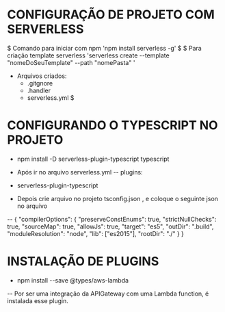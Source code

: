 # CONFIGURAÇÃO DE PROJETO COM SERVERLESS
$ Comando para iniciar com npm 'npm install serverless -g' $
$ Para criação template serverless 'serverless  create --template "nomeDoSeuTemplate" --path "nomePasta" '
  - Arquivos criados:
    - .gitgnore
    - .handler
    - serverless.yml
$

# CONFIGURANDO O TYPESCRIPT NO PROJETO

 - npm install -D serverless-plugin-typescript typescript

 - Após ir no arquivo serverless.yml
 --  plugins:
  - serverless-plugin-typescript

 - Depois crie arquivo no projeto tsconfig.json , e coloque o seguinte json no arquivo

 -- {
  "compilerOptions": {
    "preserveConstEnums": true,
    "strictNullChecks": true,
    "sourceMap": true,
    "allowJs": true,
    "target": "es5",
    "outDir": ".build",
    "moduleResolution": "node",
    "lib": ["es2015"],
    "rootDir": "./"
  }
}

# INSTALAÇÃO DE PLUGINS 

- npm install --save @types/aws-lambda

-- Por ser uma integração da APIGateway com uma Lambda function, é instalada esse plugin.
